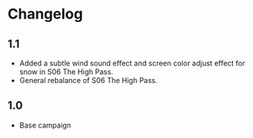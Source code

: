 # Changelog

## 1.1

- Added a subtle wind sound effect and screen color adjust effect for snow in S06 The High Pass.
- General rebalance of S06 The High Pass.

## 1.0

- Base campaign
